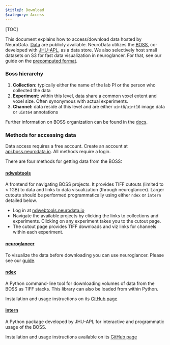 ```yaml
---
$title@: Download
$category: Access
---
```


[TOC]

This document explains how to access/download data hosted by NeuroData. [Data]([url('/content/cloud/ndcloud.html')]) are publicly available. NeuroData utilizes the [BOSS](https://api.boss.neurodata.io), co-developed with [JHU-APL](https://github.com/jhuapl-boss/), as a data store.  We also selectively host small datasets on S3 for fast data visualization in neuroglancer.  For that, see our guide on the [precomputed format]([url('/content/guides/boss-to-precompute.md')]).

### Boss hierarchy

1. **Collection:** typically either the name of the lab PI or the person who collected the data
2. **Experiment:** within this level, data share a common voxel extent and voxel size.  Often synonymous with actual experiments.
3. **Channel:** data reside at this level and are either `uint8`/`uint16` image data or `uint64` annotations

Further information on BOSS organization can be found in the [docs](https://docs.theboss.io/v1/docs).

### Methods for accessing data

Data access requires a free account. Create an account at [api.boss.neurodata.io](https://api.boss.neurodata.io).  All methods require a login.

There are four methods for getting data from the BOSS:

#### [ndwebtools](https://ndwebtools.neurodata.io)

A frontend for navigating BOSS projects. It provides TIFF cutouts (limited to < 1GB) to data and links to data visualization (through neuroglancer).  Larger cutouts should be performed programmatically using either `ndex` or `intern` detailed below.

- Log in at [ndwebtools.neurodata.io](https://ndwebtools.neurodata.io)
- Navigate the available projects by clicking the links to collections and experiments.  Clicking on any experiment takes you to the cutout page.
- The cutout page provides TIFF downloads and viz links for channels within each experiment.

#### [neuroglancer](https://viz.neurodata.io)

To visualize the data before downloading you can use neuroglancer.  Please see our [guide]([url('/content/guides/visualization.md')]).

#### [ndex](https://github.com/neurodata/ndex)

A Python command-line tool for downloading volumes of data from the BOSS as TIFF stacks.  This library can also be loaded from within Python.

Installation and usage instructions on its [GitHub page](https://github.com/neurodata/ndex/)

#### [intern](https://github.com/jhuapl-boss/intern)

A Python package developed by JHU-APL for interactive and programmatic usage of the BOSS.

Installation and usage instructions available on its [GitHub page](https://github.com/jhuapl-boss/intern)